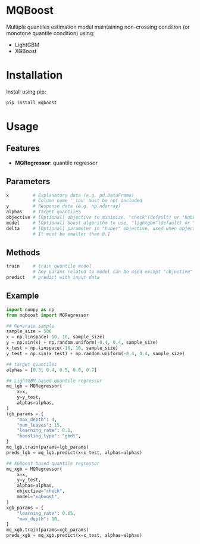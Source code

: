 # MQBoost

Multiple quantiles estimation model maintaining non-crossing condition (or monotone quantile condition) using:
- LightGBM
- XGBoost

# Installation
Install using pip:
```bash
pip install mqboost
```

# Usage
## Features
- **MQRegressor**: quantile regressor

## Parameters
```python
x         # Explanatory data (e.g. pd.DataFrame)
          # Column name '_tau' must be not included
y         # Response data (e.g. np.ndarray)
alphas    # Target quantiles
objective # [Optional] objective to minimize, "check"(default) or "huber"
model     # [Optional] boost algorithm to use, "lightgbm"(default) or "xgboost"
delta     # [Optional] parameter in "huber" objective, used when objective == "huber"
          # It must be smaller than 0.1
```
## Methods
```python
train     # train quantile model
          # Any params related to model can be used except "objective"
predict   # predict with input data
```

## Example
```python
import numpy as np
from mqboost import MQRegressor

## Generate sample
sample_size = 500
x = np.linspace(-10, 10, sample_size)
y = np.sin(x) + np.random.uniform(-0.4, 0.4, sample_size)
x_test = np.linspace(-10, 10, sample_size)
y_test = np.sin(x_test) + np.random.uniform(-0.4, 0.4, sample_size)

## target quantiles
alphas = [0.3, 0.4, 0.5, 0.6, 0.7]

## LightGBM based quantile regressor
mq_lgb = MQRegressor(
    x=x,
    y=y_test,
    alphas=alphas,
)
lgb_params = {
    "max_depth": 4,
    "num_leaves": 15,
    "learning_rate": 0.1,
    "boosting_type": "gbdt",
}
mq_lgb.train(params=lgb_params)
preds_lgb = mq_lgb.predict(x=x_test, alphas=alphas)

## XGBoost based quantile regressor
mq_xgb = MQRegressor(
    x=x,
    y=y_test,
    alphas=alphas,
    objective="check",
    model="xgboost",
)
xgb_params = {
    "learning_rate": 0.65,
    "max_depth": 10,
}
mq_xgb.train(params=xgb_params)
preds_xgb = mq_xgb.predict(x=x_test, alphas=alphas)
```
